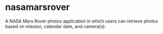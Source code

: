 # nasamarsrover
A NASA Mars Rover photos application in which users can retrieve photos based on mission, calendar date, and camera(s).
